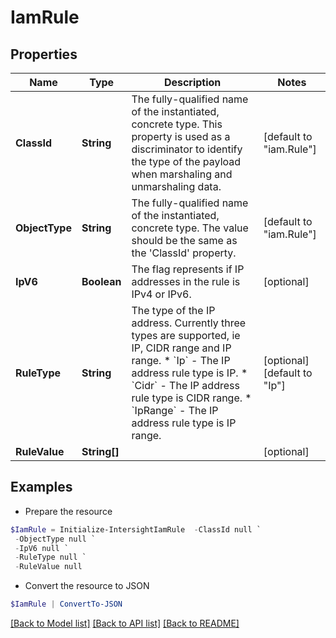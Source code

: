 # IamRule
## Properties

Name | Type | Description | Notes
------------ | ------------- | ------------- | -------------
**ClassId** | **String** | The fully-qualified name of the instantiated, concrete type. This property is used as a discriminator to identify the type of the payload when marshaling and unmarshaling data. | [default to "iam.Rule"]
**ObjectType** | **String** | The fully-qualified name of the instantiated, concrete type. The value should be the same as the &#39;ClassId&#39; property. | [default to "iam.Rule"]
**IpV6** | **Boolean** | The flag represents if IP addresses in the rule is IPv4 or IPv6. | [optional] 
**RuleType** | **String** | The type of the IP address. Currently three types are supported, ie IP, CIDR range and IP range. * &#x60;Ip&#x60; - The IP address rule type is IP. * &#x60;Cidr&#x60; - The IP address rule type is CIDR range. * &#x60;IpRange&#x60; - The IP address rule type is IP range. | [optional] [default to "Ip"]
**RuleValue** | **String[]** |  | [optional] 

## Examples

- Prepare the resource
```powershell
$IamRule = Initialize-IntersightIamRule  -ClassId null `
 -ObjectType null `
 -IpV6 null `
 -RuleType null `
 -RuleValue null
```

- Convert the resource to JSON
```powershell
$IamRule | ConvertTo-JSON
```

[[Back to Model list]](../README.md#documentation-for-models) [[Back to API list]](../README.md#documentation-for-api-endpoints) [[Back to README]](../README.md)

